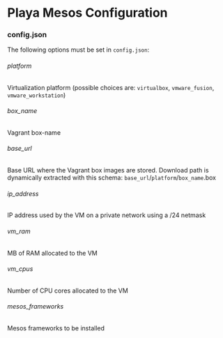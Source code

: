 # Playa Mesos Configuration

### config.json
The following options must be set in `config.json`:

###### _*platform*_
Virtualization platform (possible choices are: `virtualbox`, `vmware_fusion`, `vmware_workstation`)

###### _*box_name*_
Vagrant box-name

###### _*base_url*_
Base URL where the Vagrant box images are stored.
Download path is dynamically extracted with this schema: `base_url`/`platform`/`box_name`.box

###### _*ip_address*_
IP address used by the VM on a private network using a /24 netmask

###### _*vm_ram*_
MB of RAM allocated to the VM

###### _*vm_cpus*_
Number of CPU cores allocated to the VM

###### _*mesos_frameworks*_
Mesos frameworks to be installed
